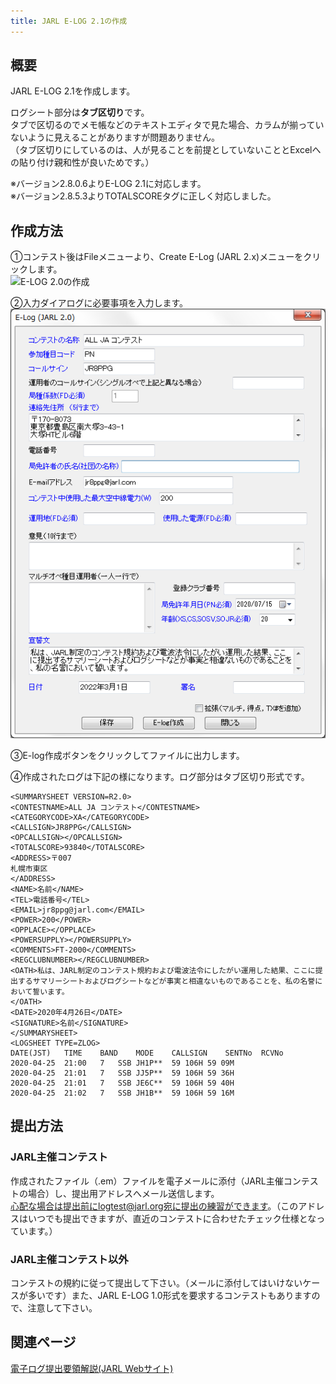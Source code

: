 ```yaml
---
title: JARL E-LOG 2.1の作成
---
```

## 概要

JARL E-LOG 2.1を作成します。  

ログシート部分は<strong>タブ区切り</strong>です。  
タブで区切るのでメモ帳などのテキストエディタで見た場合、カラムが揃っていないように見えることがありますが問題ありません。  
（タブ区切りにしているのは、人が見ることを前提としていないこととExcelへの貼り付け親和性が良いためです。）

※バージョン2.8.0.6よりE-LOG 2.1に対応します。  
※バージョン2.8.5.3よりTOTALSCOREタグに正しく対応しました。  

## 作成方法
①コンテスト後はFileメニューより、Create E-Log (JARL 2.x)メニューをクリックします。  
![E-LOG 2.0の作成](https://raw.githubusercontent.com/jr8ppg/zLog/images/after01.png)

②入力ダイアログに必要事項を入力します。  
![必要事項の入力](https://raw.githubusercontent.com/jr8ppg/zLog/images/after02.png)

③E-log作成ボタンをクリックしてファイルに出力します。  

④作成されたログは下記の様になります。ログ部分はタブ区切り形式です。

~~~
<SUMMARYSHEET VERSION=R2.0>
<CONTESTNAME>ALL JA コンテスト</CONTESTNAME>
<CATEGORYCODE>XA</CATEGORYCODE>
<CALLSIGN>JR8PPG</CALLSIGN>
<OPCALLSIGN></OPCALLSIGN>
<TOTALSCORE>93840</TOTALSCORE>
<ADDRESS>〒007
札幌市東区
</ADDRESS>
<NAME>名前</NAME>
<TEL>電話番号</TEL>
<EMAIL>jr8ppg@jarl.com</EMAIL>
<POWER>200</POWER>
<OPPLACE></OPPLACE>
<POWERSUPPLY></POWERSUPPLY>
<COMMENTS>FT-2000</COMMENTS>
<REGCLUBNUMBER></REGCLUBNUMBER>
<OATH>私は、JARL制定のコンテスト規約および電波法令にしたがい運用した結果、ここに提出するサマリーシートおよびログシートなどが事実と相違ないものであることを、私の名誉において誓います。
</OATH>
<DATE>2020年4月26日</DATE>
<SIGNATURE>名前</SIGNATURE>
</SUMMARYSHEET>
<LOGSHEET TYPE=ZLOG>
DATE(JST)	TIME	BAND	MODE	CALLSIGN	SENTNo	RCVNo
2020-04-25	21:00	7	SSB	JH1P**	59 106H	59 09M
2020-04-25	21:01	7	SSB	JJ5P**	59 106H	59 36H
2020-04-25	21:01	7	SSB	JE6C**	59 106H	59 40H
2020-04-25	21:02	7	SSB	JH1B**	59 106H	59 16M
~~~


## 提出方法
### JARL主催コンテスト
作成されたファイル（.em）ファイルを電子メールに添付（JARL主催コンテストの場合）し、提出用アドレスへメール送信します。  
心配な場合は提出前にlogtest@jarl.org宛に提出の練習ができます。（このアドレスはいつでも提出できますが、直近のコンテストに合わせたチェック仕様となっています。）
### JARL主催コンテスト以外
コンテストの規約に従って提出して下さい。（メールに添付してはいけないケースが多いです）また、JARL E-LOG 1.0形式を要求するコンテストもありますので、注意して下さい。

## 関連ページ
[電子ログ提出要領解説(JARL Webサイト)](https://www.jarl.org/Japanese/1_Tanoshimo/1-1_Contest/e-log.htm)
